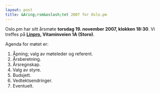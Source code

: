 ```yaml
---
layout: post
title: &Aring;rsm&oslash;tet 2007 for Oslo.pm
---
```

<p>Oslo.pm har sitt årsmøte <strong>torsdag 19. november 2007, klokken
18:30</strong>. Vi treffes på
<strong><a href="http://linpro.no/no/om_linpro/her_finner_du_oss" title="Link til karttjeneste">Linpro</a>, Vitaminveien 1A (Storo)</strong>.</p>

<p>
Agenda for møtet er:
</p>
<ol>
  <li>Åpning; valg av møteleder og referent.</li>
  <li> Årsberetning.</li>
  <li> Årsregnskap.</li>
  <li> Valg av styre.</li>
  <li> Budsjett.</li>
  <li> Vedtektsendringer.</li>
  <li> Eventuelt.</li>
</ol>
